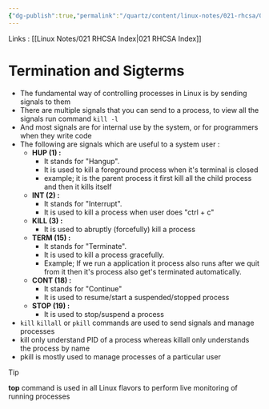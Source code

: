 ```yaml
---
{"dg-publish":true,"permalink":"/quartz/content/linux-notes/021-rhcsa/021-8-process-management/021-8-5-process-termination-and-sigterms/","noteIcon":"","created":"2023-10-14T22:10:59.670+05:30","updated":"2023-10-13T17:09:43.574+05:30"}
---
```


Links : [[Linux Notes/021 RHCSA Index\|021 RHCSA Index]]

# Termination and Sigterms

- The fundamental way of controlling processes in Linux is by sending signals to them
- There are multiple signals that you can send to a process, to view all the signals run command `kill -l`
- And most signals are for internal use by the system, or for programmers when they write code
- The following are signals which are useful to a system user :
	- **HUP (1) :**
		- It stands for "Hangup".
		- It is used to kill a foreground process when it's terminal is closed
		- example; it is the parent process it first kill all the child process and then it kills itself
	- **INT (2) :**
		- It stands for "Interrupt".
		- It is used to kill a process when user does "ctrl + c"
	- **KILL (3) :**
		- It is used to abruptly (forcefully) kill a process
	- **TERM (15) :**
		- It stands for "Terminate".
		- It is used to kill a process gracefully.
		- Example; If we run a application it process also runs after we quit from it then it's process also get's terminated automatically.
	- **CONT (18) :**
		- It stands for "Continue"
		- It is used to resume/start a suspended/stopped process
	- **STOP (19) :**
		- It is used to stop/suspend a process
- `kill` `killall` or `pkill` commands are used to send signals and manage processes
- kill only understand PID of a process whereas killall only understands the process by name
- pkill is mostly used to manage processes of a particular user

>[!tip]
**top** command is used in all Linux flavors to perform live monitoring of running processes
 


